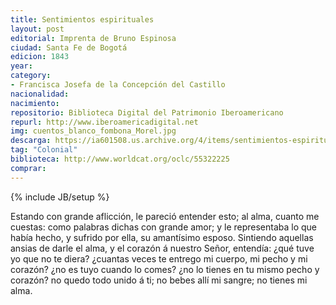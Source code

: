 ```yaml
---
title: Sentimientos espirituales
layout: post
editorial: Imprenta de Bruno Espinosa
ciudad: Santa Fe de Bogotá
edicion: 1843 
year:
category:
- Francisca Josefa de la Concepción del Castillo
nacionalidad: 
nacimiento: 
repositorio: Biblioteca Digital del Patrimonio Iberoamericano
repurl: http://www.iberoamericadigital.net
img: cuentos_blanco_fombona_Morel.jpg
descarga: https://ia601508.us.archive.org/4/items/sentimientos-espirituales-francisca-josefa/Sentimientos%20espirituales%20-%20Francisca%20Josefa.pdf
tag: "Colonial"
biblioteca: http://www.worldcat.org/oclc/55322225
comprar: 
---
```

{% include JB/setup %}

Estando con grande aflicción, le pareció entender esto; al alma, cuanto me cuestas: como palabras dichas con grande amor; y le representaba lo que había hecho, y sufrido por ella, su amantísimo esposo. Sintiendo aquellas ansias de darle el alma, y el corazón á nuestro Señor, entendía: ¿qué tuve yo que no te diera? ¿cuantas veces te entrego mi cuerpo, mi pecho y mi corazón? ¿no es tuyo cuando lo comes? ¿no lo tienes en tu mismo pecho y corazón? no quedo todo unido á ti; no bebes allí mi sangre; no tienes mi alma.
